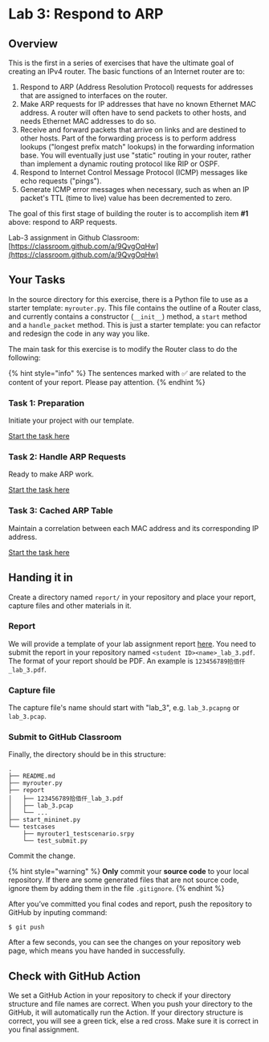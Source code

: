 # Lab 3: Respond to ARP

## Overview

This is the first in a series of exercises that have the ultimate goal of creating an IPv4 router. The basic functions of an Internet router are to:

1. Respond to ARP \(Address Resolution Protocol\) requests for addresses that are assigned to interfaces on the router.
2. Make ARP requests for IP addresses that have no known Ethernet MAC address. A router will often have to send packets to other hosts, and needs Ethernet MAC addresses to do so.
3. Receive and forward packets that arrive on links and are destined to other hosts. Part of the forwarding process is to perform address lookups \("longest prefix match" lookups\) in the forwarding information base. You will eventually just use "static" routing in your router, rather than implement a dynamic routing protocol like RIP or OSPF.
4. Respond to Internet Control Message Protocol \(ICMP\) messages like echo requests \("pings"\).
5. Generate ICMP error messages when necessary, such as when an IP packet's TTL \(time to live\) value has been decremented to zero.

The goal of this first stage of building the router is to accomplish item **\#1** above: respond to ARP requests.

Lab-3 assignment in Github Classroom: [https://classroom.github.com/a/9QvgOqHw](https://classroom.github.com/a/9QvgOqHw)

## Your Tasks

In the source directory for this exercise, there is a Python file to use as a starter template: `myrouter.py`. This file contains the outline of a Router class, and currently contains a constructor \(`__init__`\) method, a `start` method and a `handle_packet` method. This is just a starter template: you can refactor and redesign the code in any way you like.

The main task for this exercise is to modify the Router class to do the following:

{% hint style="info" %}
The sentences marked with ✅ are related to the content of your report. Please pay attention.
{% endhint %}

### Task 1: Preparation

Initiate your project with our template.

[Start the task here](preparation.md)

### Task 2: Handle ARP Requests

Ready to make ARP work.

[Start the task here](handle-arp-request.md)

### Task 3: Cached ARP Table

Maintain a correlation between each MAC address and its corresponding IP address.

[Start the task here](arp-table.md)

## Handing it in

Create a directory named `report/` in your repository and place your report, capture files and other materials in it.

### Report

We will provide a template of your lab assignment report [here](https://box.nju.edu.cn/d/f334d2c3bd4446b68003/). You need to submit the report in your repository named `<student ID><name>_lab_3.pdf`. The format of your report should be PDF. An example is `123456789拾佰仟_lab_3.pdf`.

### Capture file

The capture file's name should start with "lab\_3", e.g. `lab_3.pcapng` or `lab_3.pcap`.

### Submit to GitHub Classroom

Finally, the directory should be in this structure:

```text
.
├── README.md
├── myrouter.py
├── report
│   ├── 123456789拾佰仟_lab_3.pdf
│   ├── lab_3.pcap
│   └── ...
├── start_mininet.py
└── testcases
    ├── myrouter1_testscenario.srpy
    └── test_submit.py
```

Commit the change.

{% hint style="warning" %}
**Only** commit your **source code** to your local repository. If there are some generated files that are not source code, ignore them by adding them in the file `.gitignore`.
{% endhint %}

After you’ve committed you final codes and report, push the repository to GitHub by inputing command:

```text
$ git push
```

After a few seconds, you can see the changes on your repository web page, which means you have handed in successfully.

## Check with GitHub Action

We set a GitHub Action in your repository to check if your directory structure and file names are correct. When you push your directory to the GitHub, it will automatically run the Action. If your directory structure is correct, you will see a green tick, else a red cross. Make sure it is correct in you final assignment.

